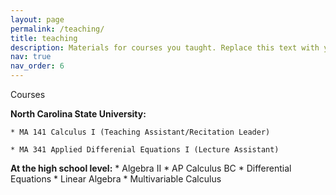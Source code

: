 ```yaml
---
layout: page
permalink: /teaching/
title: teaching
description: Materials for courses you taught. Replace this text with your description.
nav: true
nav_order: 6
---
```

Courses

**North Carolina State University:**  

    * MA 141 Calculus I (Teaching Assistant/Recitation Leader)  

    * MA 341 Applied Differenial Equations I (Lecture Assistant)  


**At the high school level:**
    * Algebra II
    * AP Calculus BC
    * Differential Equations
    * Linear Algebra
    * Multivariable Calculus

   